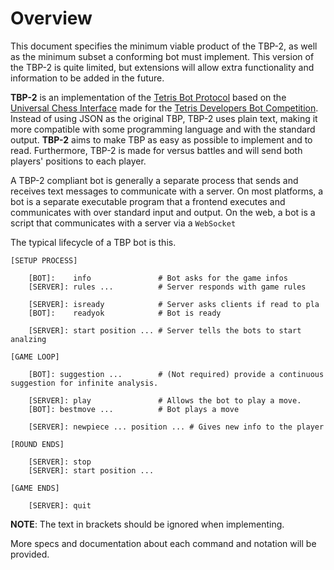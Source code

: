 # Overview

This document specifies the minimum viable product of the TBP-2, as well as the
minimum subset a conforming bot must implement. This version of the TBP-2 is quite
limited, but extensions will allow extra functionality and information to be
added in the future.

**TBP-2** is an implementation of the [Tetris Bot Protocol]("https://github.com/tetris-bot-protocol/tbp-spec") based on the [Universal Chess Interface]("https://en.wikipedia.org/wiki/Universal_Chess_Interface") made for the [Tetris Developers Bot Competition](#). Instead of using JSON as the original TBP, TBP-2 uses plain text, making it more compatible with some programming language and with the standard output. **TBP-2** aims to make TBP as easy as possible to implement and to read. Furthermore, TBP-2 is made for versus battles and will send both players' positions to each player.

A TBP-2 compliant bot is generally a separate process that sends and receives text messages
to communicate with a server. On most platforms, a bot is a separate
executable program that a frontend executes and communicates with over standard
input and output. On the web, a bot is a script that communicates with a server via a `WebSocket`

The typical lifecycle of a TBP bot is this.

```
[SETUP PROCESS]

    [BOT]:    info               # Bot asks for the game infos
    [SERVER]: rules ...          # Server responds with game rules

    [SERVER]: isready            # Server asks clients if read to pla
    [BOT]:    readyok            # Bot is ready

    [SERVER]: start position ... # Server tells the bots to start analzing

[GAME LOOP]

    [BOT]: suggestion ...        # (Not required) provide a continuous suggestion for infinite analysis.

    [SERVER]: play               # Allows the bot to play a move.
    [BOT]: bestmove ...          # Bot plays a move

    [SERVER]: newpiece ... position ... # Gives new info to the player

[ROUND ENDS]

    [SERVER]: stop
    [SERVER]: start position ... 

[GAME ENDS]

    [SERVER]: quit
```
**NOTE**: The text in brackets should be ignored when implementing.

More specs and documentation about each command and notation will be provided.
